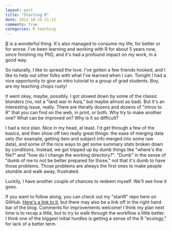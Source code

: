 ```yaml
---
layout: post
title: "Starting R"
date: 2012-10-25 21:13
comments: true
categories: R teaching
---
```

[R](http://www.r-project.org/) is a wonderful thing. It's also managed to consume my life, for better or for worse. I've been learning and working with R for about 5 years now, since finishing my PhD, and it's had a profound impact on my work, in a good way.

So naturally, I like to spread the love.  I've gotten a few friends hooked, and I like to help out other folks with what I've learned when I can.  Tonight I had a nice opportunity to give an intro tutorial to a group of grad students.  Boy, are my teaching chops rusty!

It went okay, maybe, possibly.  I got slowed down by some of the classic blunders (no, not a "land war in Asia," but maybe almost as bad).  But it's an interesting issue, really.  There are literally dozens and dozens of "intros to R" that you can find on the web, in print, or both.  Why try to make another one?  What can be improved on?  Why is it so difficult?

I had a nice plan.  Nice in my head, at least.  I'd get through a few of the basics, and then show off two really great things: the ease of merging data sets (for example, getting item and subject info merged into some raw data), and some of the nice ways to get some summary stats broken down by conditions.  Instead, we got tripped up by dumb things like "where's the file?" and "how do I change the working directory?".  "Dumb" in the sense of "dumb of me to not be better prepared for those," not that it's dumb to have those problems. Those problems are always the first ones to make people stumble and walk away, frustrated.

Luckily, I have another couple of chances to redeem myself.  We'll see how it goes.

If you want to follow along, you can check out my "startR" repo here on GitHub.  [Here's a link to it](https://github.com/shoestringpsycholing/startR), but there may also be a link off in the right hand bar of the blog.  Comments for improvements welcome!  I think my plan next time is to recap a little, but to try to walk through the workflow a little better.  I think one of the biggest initial hurdles is getting a sense of the R "ecology," for lack of a better term.
